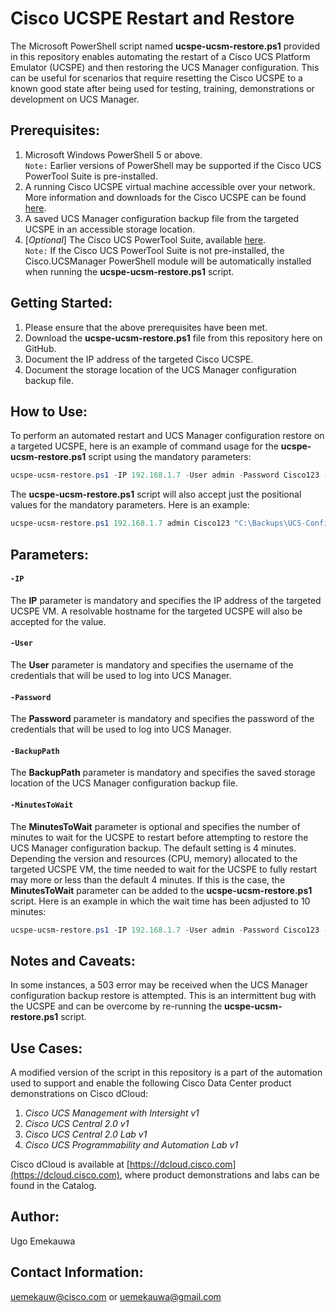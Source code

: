 # Cisco UCSPE Restart and Restore
The Microsoft PowerShell script named **ucspe-ucsm-restore.ps1** provided in this repository enables automating the restart of a Cisco UCS Platform Emulator (UCSPE) and then restoring the UCS Manager configuration. This can be useful for scenarios that require resetting the Cisco UCSPE to a known good state after being used for testing, training, demonstrations or development on UCS Manager.


## Prerequisites:
1. Microsoft Windows PowerShell 5 or above.<br/>
`Note:` Earlier versions of PowerShell may be supported if the Cisco UCS PowerTool Suite is pre-installed.
2. A running Cisco UCSPE virtual machine accessible over your network. More information and downloads for the Cisco UCSPE can be found [here](https://community.cisco.com/t5/unified-computing-system/ucs-platform-emulator-downloads/ta-p/3648177).
3. A saved UCS Manager configuration backup file from the targeted UCSPE in an accessible storage location.
4. [_Optional_] The Cisco UCS PowerTool Suite, available [here](https://software.cisco.com/download/home/286305108/type/284574017/release).<br/>
`Note:` If the Cisco UCS PowerTool Suite is not pre-installed, the Cisco.UCSManager PowerShell module will be automatically installed when running the **ucspe-ucsm-restore.ps1** script. 


## Getting Started:
1. Please ensure that the above prerequisites have been met.
2. Download the **ucspe-ucsm-restore.ps1** file from this repository here on GitHub.
3. Document the IP address of the targeted Cisco UCSPE.
4. Document the storage location of the UCS Manager configuration backup file.


## How to Use:
To perform an automated restart and UCS Manager configuration restore on a targeted UCSPE, here is an example of command usage for the **ucspe-ucsm-restore.ps1** script using the mandatory parameters:
```powershell
ucspe-ucsm-restore.ps1 -IP 192.168.1.7 -User admin -Password Cisco123 -BackupPath "C:\Backups\UCS-Config-Backup.xml"
```

The **ucspe-ucsm-restore.ps1** script will also accept just the positional values for the mandatory parameters. Here is an example:
```powershell
ucspe-ucsm-restore.ps1 192.168.1.7 admin Cisco123 "C:\Backups\UCS-Config-Backup.xml"
```

## Parameters:
#### `-IP`
The **IP** parameter is mandatory and specifies the IP address of the targeted UCSPE VM. A resolvable hostname for the targeted UCSPE will also be accepted for the value.

#### `-User`
The **User** parameter is mandatory and specifies the username of the credentials that will be used to log into UCS Manager.

#### `-Password`
The **Password** parameter is mandatory and specifies the password of the credentials that will be used to log into UCS Manager.

#### `-BackupPath`
The **BackupPath** parameter is mandatory and specifies the saved storage location of the UCS Manager configuration backup file.

#### `-MinutesToWait`
The **MinutesToWait** parameter is optional and specifies the number of minutes to wait for the UCSPE to restart before attempting to restore the UCS Manager configuration backup. The default setting is 4 minutes. Depending the version and resources (CPU, memory) allocated to the targeted UCSPE VM, the time needed to wait for the UCSPE to fully restart may more or less than the default 4 minutes. If this is the case, the **MinutesToWait** parameter can be added to the **ucspe-ucsm-restore.ps1** script. Here is an example in which the wait time has been adjusted to 10 minutes:
```powershell
ucspe-ucsm-restore.ps1 -IP 192.168.1.7 -User admin -Password Cisco123 -BackupPath "C:\Backups\UCS-Config-Backup.xml" -MinutesToWait 10
```


## Notes and Caveats:
In some instances, a 503 error may be received when the UCS Manager configuration backup restore is attempted. This is an intermittent bug with the UCSPE and can be overcome by re-running the **ucspe-ucsm-restore.ps1** script.


## Use Cases:
A modified version of the script in this repository is a part of the automation used to support and enable the following Cisco Data Center product demonstrations on Cisco dCloud:

1. _Cisco UCS Management with Intersight v1_
2. _Cisco UCS Central 2.0 v1_
3. _Cisco UCS Central 2.0 Lab v1_
4. _Cisco UCS Programmability and Automation Lab v1_

Cisco dCloud is available at [https://dcloud.cisco.com](https://dcloud.cisco.com), where product demonstrations and labs can be found in the Catalog.


## Author:
Ugo Emekauwa


## Contact Information:
uemekauw@cisco.com or uemekauwa@gmail.com
